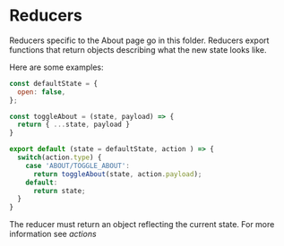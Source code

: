 # Reducers

Reducers specific to the About page go in this folder.
Reducers export functions that return objects describing what
the new state looks like.

Here are some examples:

```js
const defaultState = {
  open: false,
};

const toggleAbout = (state, payload) => {
  return { ...state, payload }
}

export default (state = defaultState, action ) => {
  switch(action.type) {
    case 'ABOUT/TOGGLE_ABOUT':
      return toggleAbout(state, action.payload);
    default:
      return state;
  }
}
```

The reducer must return an object reflecting the current state. For more information see *actions*